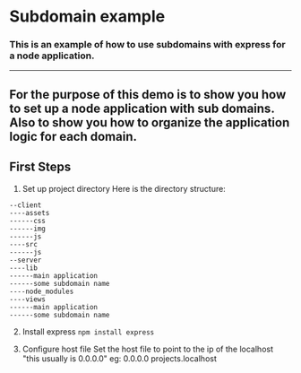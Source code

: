 # Subdomain example
### This is an example of how to use subdomains with express for a node application.
---

  For the purpose of this demo is to show you how to set up a node application with sub domains. Also to show you how to organize the application logic for each domain.
---

## First Steps
1. Set up project directory
  Here is the directory structure:

  ```
  --client
  ----assets
  ------css
  ------img
  ------js
  ----src
  ------js
  --server
  ----lib
  ------main application
  ------some subdomain name
  ----node_modules
  ----views
  ------main application
  ------some subdomain name

  ```

2. Install express ```npm install express```

3. Configure host file
  Set the host file to point to the ip of the localhost "this usually is 0.0.0.0"
  eg: 0.0.0.0 projects.localhost